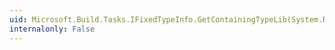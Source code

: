 ```yaml
---
uid: Microsoft.Build.Tasks.IFixedTypeInfo.GetContainingTypeLib(System.Runtime.InteropServices.ComTypes.ITypeLib@,System.Int32@)
internalonly: False
---
```

